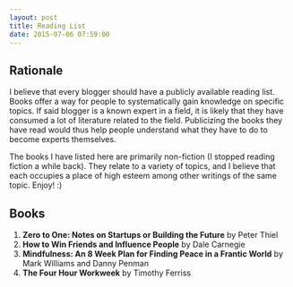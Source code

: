 ```yaml
---
layout: post
title: Reading List
date: 2015-07-06 07:59:00
---
```


## **Rationale**
I believe that every blogger should have a publicly available reading list. Books offer a way for people to systematically
gain knowledge on specific topics. If said blogger is a known expert in a field, it is likely that they have consumed a lot
of literature related to the field. Publicizing the books they have read would thus help people understand what they have to
do to become experts themselves.  

The books I have listed here are primarily non-fiction (I stopped reading fiction a while back). They relate to a variety of topics,
and I believe that each occupies a place of high esteem among other writings of the same topic. Enjoy! :)

## **Books**
1. **Zero to One: Notes on Startups or Building the Future** by Peter Thiel
2. **How to Win Friends and Influence People** by Dale Carnegie
3. **Mindfulness: An 8 Week Plan for Finding Peace in a Frantic World** by Mark Williams and Danny Penman
4. **The Four Hour Workweek** by Timothy Ferriss